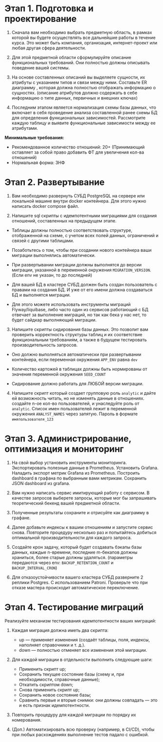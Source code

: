 # Этап 1. Подготовка и проектирование
1) Сначала вам необходимо выбрать предметную область, в рамках которой вы будете осуществлять все дальнейшие работы в течение курса. Это может быть компания, организация, интернет-проект или любая другая сфера деятельности. 

2) Для этой предметной области сформулируйте описание функциональных требований. Они полностью должны описывать поведение вашей системы.  

3) На основе составленных описаний вы выделяете сущности, их атрибуты с указанием типов и связи между ними. Составьте ER диаграмму , которая должна полностью отображать информацию о сущностях. (описание атрибутов должно содержать в себе информацию о типе данных, первичных и внешних ключах)  

4) Последним этапом является нормализация схемы базы данных, что включает в себя проведение анализа составленной ранее схемы БД для определения функциональных зависимостей. Рассмотрите каждую таблицу и выявите функциональные зависимости между ее атрибутами.  

**Минимальные требования:**

* Рекомендованное количество отношений: 20+ (Принимающий оставляет за собой право добавить ФТ для увеличения кол-ва отношений)  
* Нормальная форма: 3НФ  

# Этап 2. Развертывание  

1) Вам необходимо развернуть СУБД PostgreSQL на сервере или локальной машине внутри docker контейнера. Для этого нужно написать docker compose файл. 

2) Напишите sql скрипты с идемпотентными миграциями для создания отношений, составленных на предыдущем этапе.  

* Таблицы должны полностью соответствовать структуре, отображенной на схеме, с учетом всех полей данных, ограничений и связей с другими таблицами. 

* Позаботьтесь о том, чтобы при создании нового контейнера ваши миграции выполнялись автоматически. 

* При развертывании миграции должны выполнятся до версии миграции, указанной в переменной окружения `MIGRATION_VERSION`. (Если env не указан, то до последней)  

* Для вашей БД в кластере СУБД должен быть создан пользователь с правами на создания БД. И уже от его имени должна создаваться БД и выполнятся миграции.  

* Для этого можете использовать инструменты миграций Flyway/liquibase, либо часто один из сервисов работающий с БД отвечает за выполнение миграций, но так как бека у нас нет, то будет сайдкар выполняющий миграции.  

3) Напишите скрипты сидирования базы данных. Это позволит вам проверить корректность структуры таблиц и их соответствие функциональным требованиям, а также в будущем тестировать производительность запросов.

* Оно должно выполняться автоматически при развертывании контейнера, если переменная окружения `APP_ENV` равна `dev`  

* Количество картожей в таблицах должны быть нормированы от значения переменной окружения  `SEED_COUNT`  

* Сидирование должно работать для ЛЮБОЙ версии миграции.  

4) Напишите скрипт который создает групповую роль `analytic` и дайте ей возможность читать, но не изменять данные в отношениях. создайте n-ое кол-во пользователей, и унаследуйте роль от `analytic`. Список имен пользователей лежит в переменной окружения `ANALYST_NAMES` через запятую. Пароль в формате `имяпользователя_123`  

# Этап 3. Администрирование, оптимизация и мониторинг  

1) На свой выбор установить инструменты мониторинга. Экспортировать полезные данные в Prometheus. Установить Grafana. Наладить экспорт метрик Grafana из Prometheus. Построить dashboard в графана по выбранным вами метрикам. Сохранить JSON dashboard из grafana.  

2) Вам нужно написать сервис имитирующий работу с сервисом. В качестве запросов выберете запросы, которые мог бы запрашивать теоретический бекенд вашей предметной области.  

3) Полученные результаты сохраните и отрисуйте как диаграмму в графане.  

4) Далее добавьте индексы к вашим отношениям и запустите сервис снова. Повторите процедуру несколько раз и попытайтесь добиться оптимальной производительности для каждого запроса.  

5) Создайте крон задачу, который будет создавать бэкапы базы данных, каждые n-времени, последние m-бекапов должны храниться, более старые должны удаляться. (параметры передаются через env: `BACKUP_RETENTION_COUNT` и `BACKUP_INTERVAL_CRON`)

6) Для отказоустойчивости вашего кластера СУБД разверните 2 реплики Postgres. С использованием Patroni. Проверьте что при отказе мастера происходит автоматическое переключение.  

# Этап 4. Тестирование миграций  

Реализуйте механизм тестирования идемпотентности ваших миграций:  

1) Каждая миграция должна иметь два скрипта:  
    * up — применяет изменения (создаёт таблицы, поля, индексы, наполняет справочники и т. д.). 
    * down — полностью отменяет все изменения этой миграции. 


2) Для каждой миграции в отдельности выполнить следующие шаги: 
    * Применить скрипт up;  
    * Сохранить текущее состояние базы (схему и, при необходимости, справочные данные);  
    * Откатить скриптом down;  
    * Снова применить скрипт up;  
    * Сохранить новое состояние базы;  
    * Сравнить первые и вторые снимки: они должны совпадать — это и есть признак идемпотентности.  


3) Повторить процедуру для каждой миграции по порядку их номерования.  


4) (Доп.) Автоматизировать всю проверку (например, в CI/CD), чтобы при любых расхождениях выполнение тестов падало с ошибкой.  